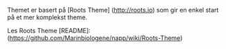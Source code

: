 Themet er basert på [Roots Theme] (http://roots.io) som gir en enkel start på et mer komplekst theme.

Les Roots Theme [README]: (https://github.com/Marinbiologene/napp/wiki/Roots-Theme) 
